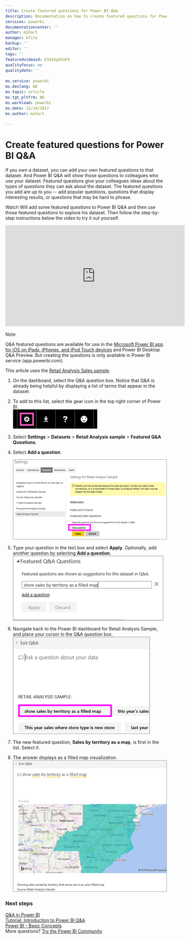 ```yaml
---
title: Create featured questions for Power BI Q&A
description: Documentation on how to create featured questions for Power BI Q&A
services: powerbi
documentationcenter: ''
author: mihart
manager: kfile
backup: ''
editor: ''
tags: ''
featuredvideoid: E1mIAyEXuF4
qualityfocus: no
qualitydate: ''

ms.service: powerbi
ms.devlang: NA
ms.topic: article
ms.tgt_pltfrm: NA
ms.workload: powerbi
ms.date: 12/24/2017
ms.author: mihart

---
```

# Create featured questions for Power BI Q&A
If you own a dataset, you can add your own featured questions to that dataset.  And Power BI Q&A will show those questions to colleagues who use your dataset.  Featured questions give your colleagues ideas about the types of questions they can ask about the dataset. The featured questions you add are up to you -- add popular questions, questions that display interesting results, or questions that may be hard to phrase.

Watch Will add some featured questions to Power BI Q&A and then use those featured questions to explore his dataset. Then follow the step-by-step instructions below the video to try it out yourself.

<iframe width="560" height="315" src="https://www.youtube.com/embed/E1mIAyEXuF4" frameborder="0" allowfullscreen></iframe>

> [!NOTE]
> Q&A featured questions are available for use in the [Microsoft Power BI app for iOS on iPads, iPhones, and iPod Touch devices](mobile-apps-ios-qna.md) and Power BI Desktop Q&A Preview. But creating the questions is only available in Power BI service (app.powerbi.com).
> 
> 

This article uses the [Retail Analysis Sales sample](sample-datasets.md).

1. On the dashboard, select the Q&A question box.   Notice that Q&A is already being helpful by displaying a list of terms that appear in the dataset.
2. To add to this list, select the gear icon in the top right corner of Power BI.  
   ![](media/service-q-and-a-create-featured-questions/pbi_gearicon2.jpg)
3. Select **Settings** &gt; **Datasets** &gt; **Retail Analysis sample** &gt; **Featured Q&A Questions**.  
4. Select **Add a question**.
   
   ![](media/service-q-and-a-create-featured-questions/power-bi-settings.png)
5. Type your question in the text box and select **Apply**.   Optionally, add another question by selecting **Add a question**.  
   ![](media/service-q-and-a-create-featured-questions/power-bi-type-featured-question.png)
6. Navigate back to the Power BI dashboard for Retail Analysis Sample, and place your cursor in the Q&A question box.   
   ![](media/service-q-and-a-create-featured-questions/power-bi-featured-q.png)
7. The new featured question, **Sales by territory as a map**, is first in the list. Select it.  
8. The answer displays as a filled map visualization.  
   ![](media/service-q-and-a-create-featured-questions/power-bi-filled-map.png)

### Next steps
[Q&A in Power BI](service-q-and-a.md)  
[Tutorial: Introduction to Power BI Q&A](power-bi-visualization-introduction-to-q-and-a.md)  
[Power BI - Basic Concepts](service-basic-concepts.md)  
More questions? [Try the Power BI Community](http://community.powerbi.com/)

